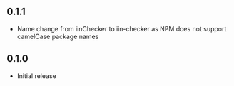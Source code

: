 ## **0.1.1**
- Name change from iinChecker to iin-checker as NPM does not support camelCase package names

## **0.1.0**
- Initial release